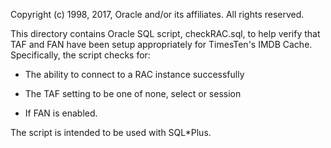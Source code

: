 Copyright (c) 1998, 2017, Oracle and/or its affiliates. All rights reserved.

This directory contains Oracle SQL script, checkRAC.sql, to help verify that TAF and FAN have been setup appropriately for TimesTen's IMDB Cache. Specifically, the script checks for:

- The ability to connect to a RAC instance successfully

- The TAF setting to be one of none, select or session

- If FAN is enabled.

The script is intended to be used with SQL*Plus.